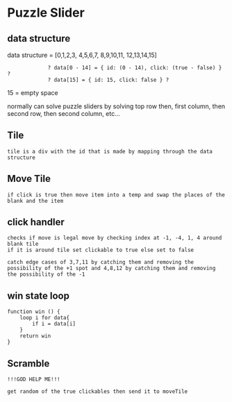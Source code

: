 # Puzzle Slider


## data structure
data structure = [0,1,2,3,
                  4,5,6,7,
                  8,9,10,11,
                  12,13,14,15]

                 ? data[0 - 14] = { id: (0 - 14), click: (true - false) } ?
                 ? data[15] = { id: 15, click: false } ?

15 = empty space

normally can solve puzzle sliders by solving top row then, first column, then second row, then second column, etc...

## Tile
    tile is a div with the id that is made by mapping through the data structure

## Move Tile
    if click is true then move item into a temp and swap the places of the blank and the item


## click handler
    checks if move is legal move by checking index at -1, -4, 1, 4 around blank tile
    if it is around tile set clickable to true else set to false

    catch edge cases of 3,7,11 by catching them and removing the possibility of the +1 spot and 4,8,12 by catching them and removing the possibility of the -1 



## win state loop
    function win () {
        loop i for data{
            if i = data[i]
        }
        return win
    }             

## Scramble
    !!!GOD HELP ME!!!

    get random of the true clickables then send it to moveTile